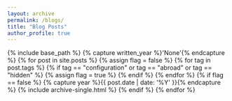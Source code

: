```yaml
---
layout: archive
permalink: /blogs/
title: "Blog Posts"
author_profile: true
---
```


{% include base_path %}
{% capture written_year %}'None'{% endcapture %}
{% for post in site.posts %}
  {% assign flag = false %}
  {% for tag in post.tags %}
    {% if tag == "configuration" or tag == "abroad" or tag == "hidden" %}
      {% assign flag = true %}
    {% endif %}
  {% endfor %}
  {% if flag == false %}
    {% capture year %}{{ post.date | date: '%Y' }}{% endcapture %}
    {% include archive-single.html %}
  {% endif %}
{% endfor %}
